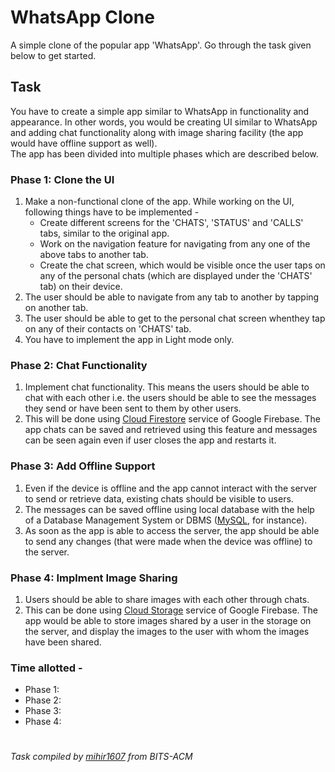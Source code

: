 # **WhatsApp Clone**  
A simple clone of the popular app 'WhatsApp'. Go through the task given below to get started.  
## **Task**  
You have to create a simple app similar to WhatsApp in functionality and appearance. In other words, you would be creating UI similar to WhatsApp and adding chat functionality along with image sharing facility (the app would have offline support as well).  
The app has been divided into multiple phases which are described below.  
### Phase 1: Clone the UI
1. Make a non-functional clone of the app. While working on the UI, following things have to be implemented -  
    - Create different screens for the 'CHATS', 'STATUS' and 'CALLS' tabs, similar to the original app.  
    - Work on the navigation feature for navigating from any one of the above tabs to another tab.  
    - Create the chat screen, which would be visible once the user taps on any of the personal chats (which are displayed under the 'CHATS' tab) on their device.  
2. The user should be able to navigate from any tab to another by tapping on another tab.  
3. The user should be able to get to the personal chat screen whenthey tap on any of their contacts on 'CHATS' tab.  
4. You have to implement the app in Light mode only.  
### Phase 2: Chat Functionality  
1. Implement chat functionality. This means the users should be able to chat with each other i.e. the users should be able to see the messages they send or have been sent to them by other users.  
2. This will be done using [Cloud Firestore](https://firebase.google.com/docs/firestore) service of Google Firebase. The app chats can be saved and retrieved using this feature and messages can be seen again even if user closes the app and restarts it.  
### Phase 3: Add Offline Support  
1. Even if the device is offline and the app cannot interact with the server to send or retrieve data, existing chats should be visible to users.  
2. The messages can be saved offline using local database with the help of a Database Management System or DBMS ([MySQL](https://www.mysql.com/), for instance).  
3. As soon as the app is able to access the server, the app should be able to send any changes (that were made when the device was offline) to the server.  
### Phase 4: Implment Image Sharing  
1. Users should be able to share images with each other through chats.  
2. This can be done using [Cloud Storage](https://firebase.google.com/docs/storage) service of Google Firebase. The app would be able to store images shared by a user in the storage on the server, and display the images to the user with whom the images have been shared.  
### Time allotted -  
   - Phase 1:   
   - Phase 2:   
   - Phase 3:   
   - Phase 4:   
#
_Task compiled by [mihir1607](https://github.com/mihir1607) from BITS-ACM_
